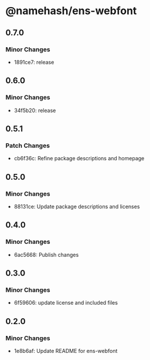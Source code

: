 # @namehash/ens-webfont

## 0.7.0

### Minor Changes

- 1891ce7: release

## 0.6.0

### Minor Changes

- 34f5b20: release

## 0.5.1

### Patch Changes

- cb6f36c: Refine package descriptions and homepage

## 0.5.0

### Minor Changes

- 88131ce: Update package descriptions and licenses

## 0.4.0

### Minor Changes

- 6ac5668: Publish changes

## 0.3.0

### Minor Changes

- 6f59606: update license and included files

## 0.2.0

### Minor Changes

- 1e8b6af: Update README for ens-webfont
